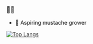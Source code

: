 ### 🍋🍋
- 🌱 Aspiring mustache grower

[![Top Langs](https://github-readme-stats.vercel.app/api/top-langs/?username=joeldotdias&layout=compact&theme=tokyonight&title_color=0x005ACE&icon_color=0x005ACE)](https://github.com/joeldotdias/github-readme-stats&layout=compact)
